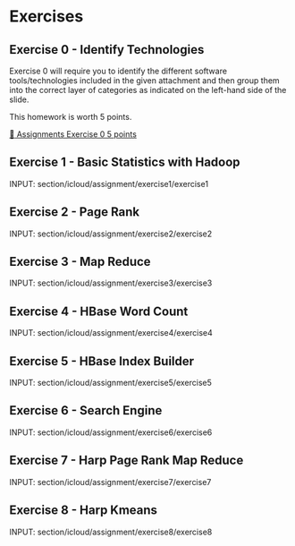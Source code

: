 Exercises
=========

Exercise 0 - Identify Technologies
----------------------------------

 

Exercise 0 will require you to identify the different software
tools/technologies included in the given attachment and then group them
into the correct layer of categories as indicated on the left-hand side
of the slide.

This homework is worth 5 points.

[:scroll: Assignments Exercise 0 5 points](https://drive.google.com/open?id=0B88HKpainTSfQ2FrUzdKRkM5X0U)

Exercise 1 - Basic Statistics with Hadoop
-----------------------------------------

INPUT: section/icloud/assignment/exercise1/exercise1

Exercise 2 - Page Rank
----------------------

INPUT: section/icloud/assignment/exercise2/exercise2

Exercise 3 - Map Reduce
-----------------------

INPUT: section/icloud/assignment/exercise3/exercise3

Exercise 4 - HBase Word Count
-----------------------------

INPUT: section/icloud/assignment/exercise4/exercise4

Exercise 5 - HBase Index Builder
--------------------------------

INPUT: section/icloud/assignment/exercise5/exercise5

Exercise 6 - Search Engine 
---------------------------

INPUT: section/icloud/assignment/exercise6/exercise6

Exercise 7 - Harp Page Rank Map Reduce
--------------------------------------

INPUT: section/icloud/assignment/exercise7/exercise7

Exercise 8 - Harp Kmeans
------------------------

INPUT: section/icloud/assignment/exercise8/exercise8
